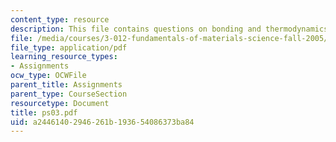 ```yaml
---
content_type: resource
description: This file contains questions on bonding and thermodynamics.
file: /media/courses/3-012-fundamentals-of-materials-science-fall-2005/a24461402946261b193654086373ba84_ps03.pdf
file_type: application/pdf
learning_resource_types:
- Assignments
ocw_type: OCWFile
parent_title: Assignments
parent_type: CourseSection
resourcetype: Document
title: ps03.pdf
uid: a2446140-2946-261b-1936-54086373ba84
---
```

